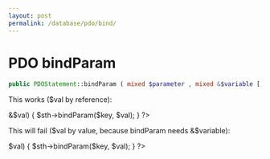 ```yaml
---
layout: post
permalink: /database/pdo/bind/
---
```


# PDO bindParam

```php
public PDOStatement::bindParam ( mixed $parameter , mixed &$variable [, int $data_type = PDO::PARAM_STR [, int $length [, mixed $driver_options ]]] ) : bool
```

This works ($val by reference):
<?php
foreach ($params as $key => &$val) {
    $sth->bindParam($key, $val);
}
?>

This will fail ($val by value, because bindParam needs &$variable):
<?php
foreach ($params as $key => $val) {
    $sth->bindParam($key, $val);
}
?>